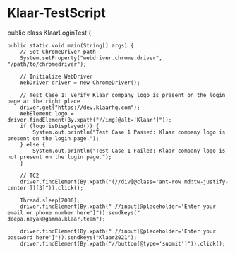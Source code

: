 # Klaar-TestScript

public class KlaarLoginTest {

    public static void main(String[] args) {
        // Set ChromeDriver path
        System.setProperty("webdriver.chrome.driver", "/path/to/chromedriver");

        // Initialize WebDriver
        WebDriver driver = new ChromeDriver();

        // Test Case 1: Verify Klaar company logo is present on the login page at the right place
        driver.get("https://dev.klaarhq.com");
        WebElement logo = driver.findElement(By.xpath("//img[@alt='Klaar']"));
        if (logo.isDisplayed()) {
            System.out.println("Test Case 1 Passed: Klaar company logo is present on the login page.");
        } else {
            System.out.println("Test Case 1 Failed: Klaar company logo is not present on the login page.");
        }

        // TC2 
        driver.findElement(By.xpath("(//div[@class='ant-row md:tw-justify-center'])[3]")).click();

        Thread.sleep(2000);
        driver.findElement(By.xpath(" //input[@placeholder='Enter your email or phone number here']")).sendkeys(" deepa.nayak@gamma.klaar.team");
        
        driver.findElement(By.xpath(" //input[@placeholder='Enter your password here']")).sendkeys("Klaar2021");
        driver.findElement(By.xpath("//button[@type='submit']")).click();
          
       

        
